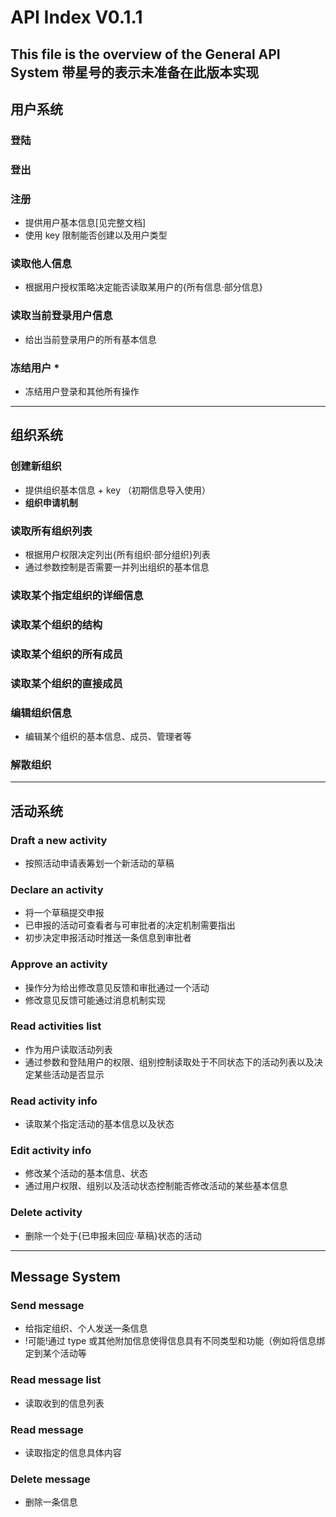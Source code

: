 # API Index V0.1.1
 This file is the overview of the General API System
 带星号的表示未准备在此版本实现
---
## 用户系统
### 登陆
### 登出
### 注册
 - 提供用户基本信息[见完整文档]
 - 使用 key 限制能否创建以及用户类型

### 读取他人信息
 - 根据用户授权策略决定能否读取某用户的{所有信息·部分信息}

### 读取当前登录用户信息
 - 给出当前登录用户的所有基本信息

### 冻结用户 *
 - 冻结用户登录和其他所有操作

---
## 组织系统
### 创建新组织
 - 提供组织基本信息 + key （初期信息导入使用）
 - **组织申请机制**

### 读取所有组织列表
 - 根据用户权限决定列出{所有组织·部分组织}列表
 - 通过参数控制是否需要一并列出组织的基本信息

### 读取某个指定组织的详细信息
### 读取某个组织的结构
### 读取某个组织的所有成员
### 读取某个组织的直接成员

### 编辑组织信息
 - 编辑某个组织的基本信息、成员、管理者等

### 解散组织

---
## 活动系统
### Draft a new activity
 - 按照活动申请表筹划一个新活动的草稿

### Declare an activity
 - 将一个草稿提交申报
 - 已申报的活动可查看者与可审批者的决定机制需要指出
 - 初步决定申报活动时推送一条信息到审批者

### Approve an activity
 - 操作分为给出修改意见反馈和审批通过一个活动
 - 修改意见反馈可能通过消息机制实现

### Read activities list
 - 作为用户读取活动列表
 - 通过参数和登陆用户的权限、组别控制读取处于不同状态下的活动列表以及决定某些活动是否显示

### Read activity info
 - 读取某个指定活动的基本信息以及状态

### Edit activity info
 - 修改某个活动的基本信息、状态
 - 通过用户权限、组别以及活动状态控制能否修改活动的某些基本信息

### Delete activity
 - 删除一个处于{已申报未回应·草稿}状态的活动

---
## Message System
### Send message
 - 给指定组织、个人发送一条信息
 - !可能!通过 type 或其他附加信息使得信息具有不同类型和功能（例如将信息绑定到某个活动等

### Read message list
 - 读取收到的信息列表

### Read message
 - 读取指定的信息具体内容

### Delete message
 - 删除一条信息
